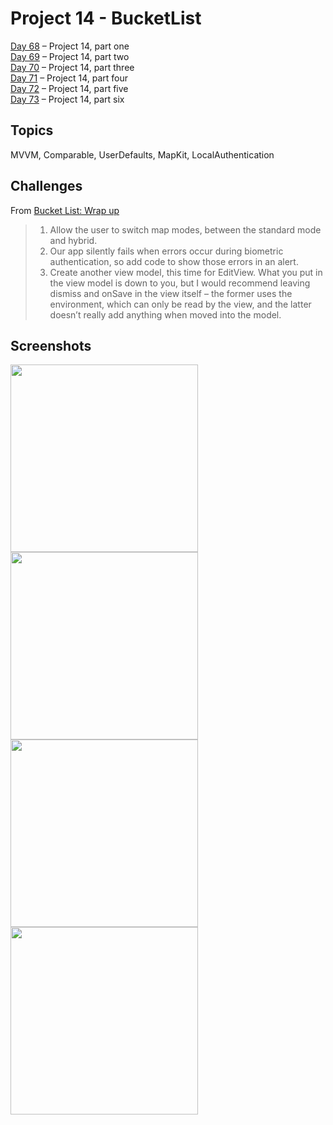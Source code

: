# Project 14 - BucketList

[Day 68](https://www.hackingwithswift.com/100/swiftui/68) – Project 14, part one <br />
[Day 69](https://www.hackingwithswift.com/100/swiftui/69) – Project 14, part two <br />
[Day 70](https://www.hackingwithswift.com/100/swiftui/70) – Project 14, part three <br />
[Day 71](https://www.hackingwithswift.com/100/swiftui/71) – Project 14, part four <br />
[Day 72](https://www.hackingwithswift.com/100/swiftui/72) – Project 14, part five <br />
[Day 73](https://www.hackingwithswift.com/100/swiftui/73) – Project 14, part six

## Topics

MVVM, Comparable, UserDefaults, MapKit, LocalAuthentication 

## Challenges

From [Bucket List: Wrap up](https://www.hackingwithswift.com/books/ios-swiftui/bucket-list-wrap-up)

>1. Allow the user to switch map modes, between the standard mode and hybrid.
>2. Our app silently fails when errors occur during biometric authentication, so add code to show those errors in an alert.
>3. Create another view model, this time for EditView. What you put in the view model is down to you, but I would recommend leaving dismiss and onSave in the view itself – the former uses the environment, which can only be read by the view, and the latter doesn’t really add anything when moved into the model.

## Screenshots

<img src="https://github.com/ivanov-mi/100-days-of-SwiftUI/assets/12073144/c1fa3cca-c1af-4345-be60-252d55c53699" width="300">
<img src="https://github.com/ivanov-mi/100-days-of-SwiftUI/assets/12073144/2f41e76b-7454-4b69-a202-bb3902a24d57" width="300">
<img src="https://github.com/ivanov-mi/100-days-of-SwiftUI/assets/12073144/6eaa042f-acb3-4d04-9f69-23e88372da85" width="300">
<img src="https://github.com/ivanov-mi/100-days-of-SwiftUI/assets/12073144/2fdb4178-5c3e-461e-902a-8822ac53ae9b" width="300">
